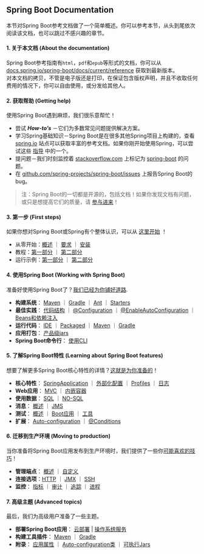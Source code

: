 ## Spring Boot Documentation

本节对Spring Boot参考文档做了一个简单概述。你可以参考本节，从头到尾依次阅读该文档，也可以跳过不感兴趣的章节。

#### 1. 关于本文档 (About the documentation)

Spring Boot参考指南有`html`，`pdf`和`epub`等形式的文档，你可以从
[docs.spring.io/spring-boot/docs/current/reference](http://docs.spring.io/spring-boot/docs/current/reference) 获取到最新版本。  
对本文档的拷贝，不管是电子版还是打印，在保证包含版权声明，并且不收取任何费用的情况下，你可以自由使用，或分发给其他人。

#### 2. 获取帮助 (Getting help)
使用Spring Boot遇到麻烦，我们很乐意帮忙！  
* 尝试 ***How-to’s*** －它们为多数常见问题提供解决方案。  
* 学习Spring基础知识－Spring Boot是在很多其他Spring项目上构建的，查看 [spring.io](http://spring.io/) 站点可以获取丰富的参考文档。如果你刚开始使用Spring，可以尝试这些 [指导](http://spring.io/guides) 中的一个。  
* 提问题－我们时刻监控着 [stackoverflow.com](http://stackoverflow.com/) 上标记为 [spring-boot](http://stackoverflow.com/tags/spring-boot) 的问题。
* 在 [github.com/spring-projects/spring-boot/issues](https://github.com/spring-projects/spring-boot/issues) 上报告Spring Boot的bug。

> 注：Spring Boot的一切都是开源的，包括文档！如果你发现文档有问题，或只是想提高它们的质量，请 [参与进来](https://github.com/spring-projects/spring-boot/tree/master)！

#### 3. 第一步 (First steps)
如果你想对Spring Boot或Spring有个整体认识，可以从 [这里开始](http://docs.spring.io/spring-boot/docs/current/reference/htmlsingle/#getting-started) ！
* 从零开始：[概述](http://docs.spring.io/spring-boot/docs/current/reference/htmlsingle/#getting-started-introducing-spring-boot) ｜ [要求](http://docs.spring.io/spring-boot/docs/current/reference/htmlsingle/#getting-started-system-requirements) ｜ [安装](http://docs.spring.io/spring-boot/docs/current/reference/htmlsingle/#getting-started-installing-spring-boot)
* 教程：[第一部分](http://docs.spring.io/spring-boot/docs/current/reference/htmlsingle/#getting-started-first-application) ｜ [第二部分](http://docs.spring.io/spring-boot/docs/current/reference/htmlsingle/#getting-started-first-application-code)
* 运行示例：[第一部分](http://docs.spring.io/spring-boot/docs/current/reference/htmlsingle/#getting-started-first-application-run) ｜ [第二部分](http://docs.spring.io/spring-boot/docs/current/reference/htmlsingle/#getting-started-first-application-executable-jar)

#### 4. 使用Spring Boot (Working with Spring Boot)
准备好使用Spring Boot了？[我们已经为你铺好道路](http://docs.spring.io/spring-boot/docs/current/reference/htmlsingle/#using-boot).  
* **构建系统**： [Maven](http://docs.spring.io/spring-boot/docs/current/reference/htmlsingle/#using-boot-maven) ｜ [Gradle](http://docs.spring.io/spring-boot/docs/current/reference/htmlsingle/#using-boot-gradle) ｜ [Ant](http://docs.spring.io/spring-boot/docs/current/reference/htmlsingle/#using-boot-ant) ｜ [Starters](http://docs.spring.io/spring-boot/docs/current/reference/htmlsingle/#using-boot-starter)
* **最佳实践**： [代码结构](http://docs.spring.io/spring-boot/docs/current/reference/htmlsingle/#using-boot-structuring-your-code) ｜ [@Configuration](http://docs.spring.io/spring-boot/docs/current/reference/htmlsingle/#using-boot-configuration-classes) ｜ [@EnableAutoConfiguration](http://docs.spring.io/spring-boot/docs/current/reference/htmlsingle/#using-boot-auto-configuration) ｜ [Beans和依赖注入](http://docs.spring.io/spring-boot/docs/current/reference/htmlsingle/#using-boot-spring-beans-and-dependency-injection)
* **运行代码**： [IDE](http://docs.spring.io/spring-boot/docs/current/reference/htmlsingle/#using-boot-running-from-an-ide) ｜ [Packaged](http://docs.spring.io/spring-boot/docs/current/reference/htmlsingle/#using-boot-running-as-a-packaged-application) ｜ [Maven](http://docs.spring.io/spring-boot/docs/current/reference/htmlsingle/#using-boot-running-with-the-maven-plugin) ｜ [Gradle](http://docs.spring.io/spring-boot/docs/current/reference/htmlsingle/#using-boot-running-with-the-gradle-plugin)
* **应用打包**： [产品级jars](http://docs.spring.io/spring-boot/docs/current/reference/htmlsingle/#using-boot-packaging-for-production)
* **Spring Boot命令行**： [使用CLI](http://docs.spring.io/spring-boot/docs/current/reference/htmlsingle/#cli)

#### 5. 了解Spring Boot特性 (Learning about Spring Boot features)
想要了解更多Spring Boot核心特性的详情？[这就是为你准备的](http://docs.spring.io/spring-boot/docs/current/reference/htmlsingle/#boot-features)！  
* **核心特性**： [SpringApplication](http://docs.spring.io/spring-boot/docs/current/reference/htmlsingle/#boot-features-spring-application) ｜ [外部化配置](http://docs.spring.io/spring-boot/docs/current/reference/htmlsingle/#boot-features-external-config) ｜ [Profiles](http://docs.spring.io/spring-boot/docs/current/reference/htmlsingle/#boot-features-profiles) ｜ [日志](http://docs.spring.io/spring-boot/docs/current/reference/htmlsingle/#boot-features-logging)
* **Web应用**： [MVC](http://docs.spring.io/spring-boot/docs/current/reference/htmlsingle/#boot-features-spring-mvc) ｜ [内嵌容器](http://docs.spring.io/spring-boot/docs/current/reference/htmlsingle/#boot-features-embedded-container)
* **使用数据**： [SQL](http://docs.spring.io/spring-boot/docs/current/reference/htmlsingle/#boot-features-sql) ｜ [NO-SQL](http://docs.spring.io/spring-boot/docs/current/reference/htmlsingle/#boot-features-nosql)
* **消息**： [概述](http://docs.spring.io/spring-boot/docs/current/reference/htmlsingle/#boot-features-messaging) ｜ [JMS](http://docs.spring.io/spring-boot/docs/current/reference/htmlsingle/#boot-features-jms)
* **测试**： [概述](http://docs.spring.io/spring-boot/docs/current/reference/htmlsingle/#boot-features-testing) ｜ [Boot应用](http://docs.spring.io/spring-boot/docs/current/reference/htmlsingle/#boot-features-testing-spring-boot-applications) ｜ [工具](http://docs.spring.io/spring-boot/docs/current/reference/htmlsingle/#boot-features-test-utilities)
* **扩展**： [Auto-configuration](http://docs.spring.io/spring-boot/docs/current/reference/htmlsingle/#boot-features-developing-auto-configuration) ｜ [@Conditions](http://docs.spring.io/spring-boot/docs/current/reference/htmlsingle/#boot-features-condition-annotations)

#### 6. 迁移到生产环境 (Moving to production)
当你准备将Spring Boot应用发布到生产环境时，我们提供了一些你[可能喜欢的技巧](http://docs.spring.io/spring-boot/docs/current/reference/htmlsingle/#production-ready)！
* **管理端点**： [概述](http://docs.spring.io/spring-boot/docs/current/reference/htmlsingle/#production-ready-endpoints) ｜ [自定义](http://docs.spring.io/spring-boot/docs/current/reference/htmlsingle/#production-ready-customizing-endpoints)
* **连接选项**：[HTTP](http://docs.spring.io/spring-boot/docs/current/reference/htmlsingle/#production-ready-monitoring) ｜ [JMX](http://docs.spring.io/spring-boot/docs/current/reference/htmlsingle/#production-ready-jmx) ｜ [SSH](http://docs.spring.io/spring-boot/docs/current/reference/htmlsingle/#production-ready-remote-shell)
* **监控**： [指标](http://docs.spring.io/spring-boot/docs/current/reference/htmlsingle/#production-ready-metrics) ｜ [审计](http://docs.spring.io/spring-boot/docs/current/reference/htmlsingle/#production-ready-auditing) ｜ [追踪](http://docs.spring.io/spring-boot/docs/current/reference/htmlsingle/#production-ready-tracing) ｜ [进程](http://docs.spring.io/spring-boot/docs/current/reference/htmlsingle/#production-ready-process-monitoring)

#### 7. 高级主题 (Advanced topics)
最后，我们为高级用户准备了一些主题。
* **部署Spring Boot应用**： [云部署](http://docs.spring.io/spring-boot/docs/current/reference/htmlsingle/#cloud-deployment) | [操作系统服务](http://docs.spring.io/spring-boot/docs/current/reference/htmlsingle/#deployment-service)
* **构建工具插件**： [Maven](http://docs.spring.io/spring-boot/docs/current/reference/htmlsingle/#build-tool-plugins-maven-plugin) ｜ [Gradle](http://docs.spring.io/spring-boot/docs/current/reference/htmlsingle/#build-tool-plugins-gradle-plugin)
* **附录**： [应用属性](http://docs.spring.io/spring-boot/docs/current/reference/htmlsingle/#common-application-properties) ｜ [Auto-configuration类](http://docs.spring.io/spring-boot/docs/current/reference/htmlsingle/#auto-configuration-classes) ｜ [可执行Jars](http://docs.spring.io/spring-boot/docs/current/reference/htmlsingle/#executable-jar)
